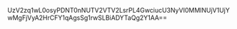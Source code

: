 <mxfile host="app.diagrams.net" modified="2021-05-08T10:43:58.747Z" agent="5.0 (Windows NT 10.0; Win64; x64) AppleWebKit/537.36 (KHTML, like Gecko) Chrome/90.0.4430.93 Safari/537.36" version="14.6.11" etag="2c1ZK0blDT7O9cRhwhQ2" type="github"><diagram id="SpoSQw5Xbp1PfSBhCxpi">UzV2zq1wL0osyPDNT0nNUTV2VTV2LsrPL4GwciucU3NyVI0MMlNUjV1UjYwMgFjVyA2HrCFY1qAgsSg1rwSLBiADYTaQg2Y1AA==</diagram></mxfile>
